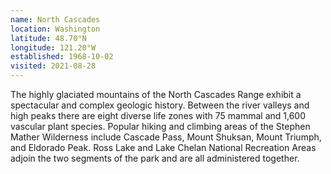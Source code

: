 ```yaml
---
name: North Cascades
location: Washington
latitude: 48.70°N
longitude: 121.20°W
established: 1968-10-02
visited: 2021-08-28
---
```


The highly glaciated mountains of the North Cascades Range exhibit a spectacular and complex geologic history. Between the river valleys and high peaks there are eight diverse life zones with 75 mammal and 1,600 vascular plant species. Popular hiking and climbing areas of the Stephen Mather Wilderness include Cascade Pass, Mount Shuksan, Mount Triumph, and Eldorado Peak. Ross Lake and Lake Chelan National Recreation Areas adjoin the two segments of the park and are all administered together.
